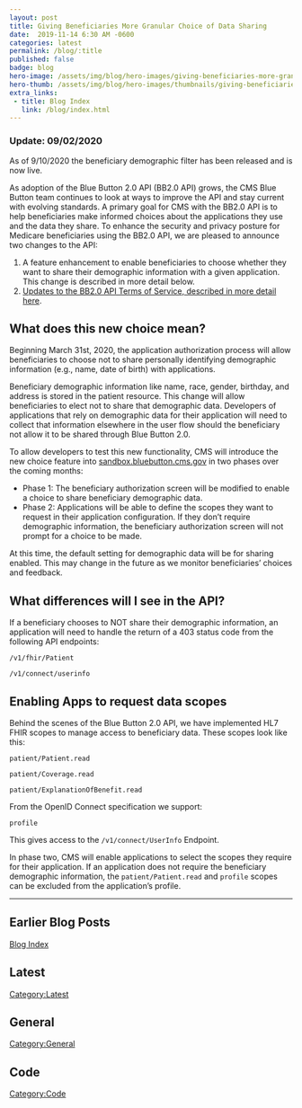 ```yaml
---
layout: post
title: Giving Beneficiaries More Granular Choice of Data Sharing
date:  2019-11-14 6:30 AM -0600
categories: latest
permalink: /blog/:title
published: false
badge: blog
hero-image: /assets/img/blog/hero-images/giving-beneficiaries-more-granular-choice-of-data-sharing.jpg
hero-thumb: /assets/img/blog/hero-images/thumbnails/giving-beneficiaries-more-granular-choice-of-data-sharing.jpg
extra_links:
 - title: Blog Index
   link: /blog/index.html
---
```


<div class="ds-c-alert ds-c-alert--hide-icon ds-u-margin-bottom--2">
  <div class="ds-c-alert__body">
    <h3 class="ds-c-alert__heading">Update: 09/02/2020</h3>
    <p class="ds-c-alert__text">
      As of 9/10/2020 the beneficiary demographic filter has been released and is now live.
    </p>
  </div>
</div>

As adoption of the Blue Button 2.0 API (BB2.0 API) grows, the CMS Blue Button team continues to look at ways to improve the API and stay current with evolving standards. A primary goal for CMS with the BB2.0 API is to help beneficiaries make informed choices about the applications they use and the data they share. To enhance the security and privacy posture for Medicare beneficiaries using the BB2.0 API, we are pleased to announce two changes to the API:

1.	A feature enhancement to enable beneficiaries to choose whether they want to share their demographic information with a given application. This change is described in more detail below. 
2.	[Updates to the BB2.0 API Terms of Service, described in more detail here](/blog/ensuring-beneficiary-privacy-and-security-through-new-application-onboarding-requirements.html).

## What does this new choice mean?

Beginning March 31st, 2020, the application authorization process will allow beneficiaries to choose not to share personally identifying demographic information (e.g., name, date of birth) with applications.  

Beneficiary demographic information like name, race, gender, birthday, and address is stored in the patient resource. This change will allow beneficiaries to elect not to share that demographic data. Developers of applications that rely on demographic data for their application will need to collect that information elsewhere in the user flow should the beneficiary not allow it to be shared through Blue Button 2.0.

To allow developers to test this new functionality, CMS will introduce the new choice feature into [sandbox.bluebutton.cms.gov](https://sandbox.bluebutton.cms.gov) in two phases over the coming months:

- Phase 1: The beneficiary authorization screen will be modified to enable a choice to share beneficiary demographic data.
- Phase 2: Applications will be able to define the scopes they want to request in their application configuration. If they don’t require demographic information, the beneficiary authorization screen will not prompt for a choice to be made. 

At this time, the default setting for demographic data will be for sharing enabled. This may change in the future as we monitor beneficiaries’ choices and feedback.

## What differences will I see in the API?

If a beneficiary chooses to NOT share their demographic information, an application will need to handle the return of a 403 status code from the following API endpoints:

```
/v1/fhir/Patient
```

```
/v1/connect/userinfo
```

## Enabling Apps to request data scopes

Behind the scenes of the Blue Button 2.0 API, we have implemented HL7 FHIR scopes to manage access to beneficiary data. These scopes look like this:

```
patient/Patient.read
```

```
patient/Coverage.read
```

```
patient/ExplanationOfBenefit.read
```

From the OpenID Connect specification we support:

```
profile
```

This gives access to the `/v1/connect/UserInfo` Endpoint.

In phase two, CMS will enable applications to select the scopes they require for their application. If an application does not require the beneficiary demographic information, the `patient/Patient.read` and `profile` scopes can be excluded from the application’s profile.


---
## Earlier Blog Posts

[Blog Index](/blog/)

## Latest
[Category:Latest](/blog/category/latest.html)

## General
[Category:General](/blog/category/general.html)

## Code
[Category:Code](/blog/category/code.html)
